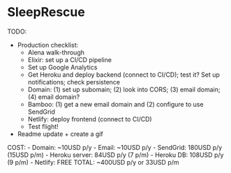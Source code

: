 # SleepRescue

TODO:
- Production checklist:
    - Alena walk-through
    - Elixir: set up a CI/CD pipeline
    - Set up Google Analytics
    - Get Heroku and deploy backend (connect to CI/CD); test it? Set up notifications; check persistence
    - Domain: (1) set up subomain; (2) look into CORS; (3) email domain; (4) email domain?
    - Bamboo: (1) get a new email domain and (2) configure to use SendGrid
    - Netlify: deploy frontend (connect to CI/CD)
    - Test flight!
- Readme update + create a gif

COST:
    - Domain: ~10USD p/y
    - Email: ~10USD p/y
    - SendGrid: 180USD p/y (15USD p/m)
    - Heroku server: 84USD p/y (7 p/m)
    - Heroku DB: 108USD p/y (9 p/m)
    - Netlify: FREE
TOTAL: ~400USD p/y or 33USD p/m
